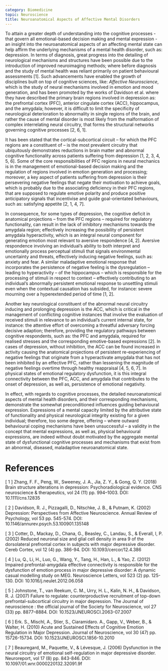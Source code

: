 ```yaml
---
category: Biomedicine
topic: Neuroscience
title: Neuroanatomical Aspects of Affective Mental Disorders
---
```


To attain a greater depth of understanding into the cognitive processes - that govern all emotional-based decision making and mental expression - an insight into the neuroanatomical aspects of an affecting mental state can help affirm the underlying mechanisms of a mental health disorder, such as: depression. In terms of diagnosis, great progress into the detailing of neurological mechanisms and structures have been possible due to the introduction of improved neuroimaging methods; where before diagnosis and the study of mental health was reliant primarily on patient behavioural assessments [1]. Such advancements have enabled the growth of disciplines built on top of cognitive sciences, like: *Affective Neuroscience*, which is the study of neural mechanisms involved in emotion and mood generation, and has been promoted by the works of Davidson et al. where they have described the primary brain regions involved in depression as: the prefrontal cortex (PFC), anterior cingulate cortex (ACC), hippocampus, and the amygdala; however, it is difficult to limit the specificity of neurological deterioration to abnormality in single regions of the brain, and rather the cause of mental disorder is most likely from the malformation of complex interrelating neural circuitry, that forms the structural networks governing cognitive processes [2, 6, 1].

It has been stated that the cortical-subcortical circuit – for which the PFC regions are a constituent of – is the most prevalent circuitry that ubiquitously demonstrates reductions in brain matter and abnormal cognitive functionality across patients suffering from depression [1, 2, 3, 4, 5, 6]. Some of the core responsibilities of PFC regions in neural mechanics is in the management of emotional-based decision making and the regulation of regions involved in emotion generation and processing; moreover, a key aspect of patients suffering from depression is their persevering negative feelings that negate their motivation to achieve goals, which is probably due to the associating deficiency in their PFC regions, that are supposed to regulate emotive polarity and produce positive anticipatory signals that incentivise and guide goal-orientated behaviours, such as: satisfying appetite [2, 1, 4, 7].

In consequence, for some types of depression, the cognitive deficit in anatomical projections – from the PFC regions – required for regulatory functionality, can result in the lack of inhibitory mechanisms towards the amygdala region; effectively increasing the possibility of persistent amygdala hyperactivity, which is an integral neural component for generating emotion most relevant to aversive respondence [4, 2]. Aversive respondence involving an individual’s ability to both interpret and emotionally process perceptual stimuli that signals environmental uncertainty and threats, effectively inducing negative feelings, such as: anxiety and fear. A similar maladaptive emotional response that incorporates the persistence of negative feeling is the dysregulation – leading to hyperactivity – of the hippocampus – which is responsible for the processing of stimuli in respect to context – effectively contributing to an individual’s abnormally persistent emotional response to unsettling stimuli even when the contextual causation has subsided, for instance: severe mourning over a hyperextended period of time [1, 2].

Another key neurological constituent of the abnormal neural circuitry inducing and prolonging depression is the ACC, which is critical in the management of conflicting cognitive instances that involve the evaluation of received stimuli in relevance to an individual’s current internal state, for instance: the attentive effort of overcoming a threatful adversary forcing decisive adaption; therefore, providing the regulatory pathways between cognitive respondents, such as: the PFC and amygdala, required for realised stresses and the corresponding emotive-based expressions [2]. In cases of depression, without inhibition, the ACC can be found increased in activity causing the anatomical projections of persistent re-experiencing of negative feelings that originate from a hyperactivate amygdala that has not been inhibited by an effective PFC, rather than lessening the magnitude of negative feelings overtime through healthy reappraisal [4, 5, 6, 7]. In physical states of emotional regulatory dysfunction, it is this integral connectivity between the PFC, ACC, and amygdala that contributes to the onset of depression, as well as, persistence of emotional negativity.

In effect, with regards to cognitive processes, the detailed neuroanatomical aspects of mental health disorders, and their corresponding mechanisms, demonstrate the somewhat preconditioned influences guiding behavioural expression. Expressions of a mental capacity limited by the attributive state of functionality and physical neurological integrity existing for a given individual; therefore, too some degree, offering – where outward behavioural coping mechanisms have been unsuccessful – a validity in the concept that mental expressions, as well as, physical behavioural expressions, are indeed without doubt motivated by the aggregate mental state of dysfunctional cognitive processes and mechanisms that exist from an abnormal, diseased, maladaptive neuroanatomical state.

# References

[ 1 ] Zhang, F. F., Peng, W., Sweeney, J. A., Jia, Z. Y., & Gong, Q. Y. (2018) Brain structure alterations in depression: Psychoradiological evidence. CNS neuroscience & therapeutics, vol 24 (11) pp. 994–1003. DOI: 10.1111/cns.12835

[ 2 ] Davidson, R. J., Pizzagalli, D., Nitschke, J. B., & Putnam, K. (2002) Depression: Perspectives from Affective Neuroscience. Annual Review of Psychology, vol 53 pp. 545-574. DOI: 10.1146/annurev.psych.53.100901.135148

[ 3 ] Cotter, D., Mackay, D., Chana, G., Beasley, C., Landau, S., & Everall, I, P. (2002) Reduced neuronal size and glial cell density in area 9 of the dorsolateral prefrontal cortex in subjects with major depressive disorder. Cereb Cortex, vol 12 (4) pp. 386-94. DOI: 10.1093/cercor/12.4.386

[ 4 ] Lu, Q., Li, H., Luo, G., Wang, Y., Tang, H., Han, L., & Yao, Z. (2012) Impaired prefrontal-amygdala effective connectivity is responsible for the dysfunction of emotion process in major depressive disorder: A dynamic casual modelling study on MEG. Neuroscience Letters, vol 523 (2) pp. 125-130. DOI: 10.1016/j.neulet.2012.06.058

[ 5 ] Johnstone, T., van Reekum, C. M., Urry, H. L., Kalin, N. H., & Davidson, R. J. (2007) Failure to regulate: counterproductive recruitment of top-down prefrontal-subcortical circuitry in major depression. The Journal of neuroscience : the official journal of the Society for Neuroscience, vol 27 (33) pp. 8877–8884. DOI: 10.1523/JNEUROSCI.2063-07.2007

[ 6 ] Erk. S., Mischl, A., Stier, S., Ciaramidaro. A., Gapp, V., Weber, B., & Walter, H. (2010) Acute and Sustained Effects of Cognitive Emotion Regulation in Major Depression. Journal of Neuroscience, vol 30 (47) pp. 15726-15734. DOI: 10.1523/JNEUROSCI.1856-10.2010

[ 7 ] Beauregard, M., Paquette, V., & Lévesque, J. (2006) Dysfunction in the neural circuitry of emotional self-regulation in major depressive disorder. Neuroreport, vol 17 (8) pp. 843-846. DOI: 10.1097/01.wnr.0000220132.32091.9f

